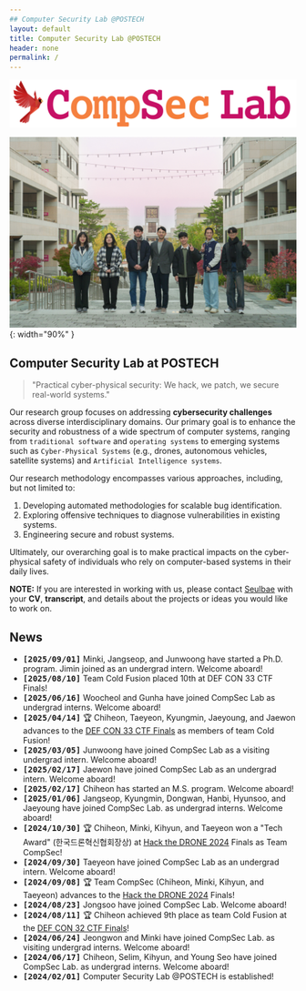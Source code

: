 ```yaml
---
## Computer Security Lab @POSTECH
layout: default
title: Computer Security Lab @POSTECH
header: none
permalink: /
---
```


![CompSec Logo](/assets/logo/compsec-main.png)

![Group Photo](/assets/gallery/20241121-01.jpg){: width="90%" }

## Computer Security Lab at POSTECH

> "Practical cyber-physical security:
> We hack, we patch, we secure real-world systems."

Our research group focuses on addressing **cybersecurity challenges**
across diverse interdisciplinary domains.
Our primary goal is to enhance the security and robustness
of a wide spectrum of computer systems,
ranging from `traditional software` and `operating systems`
to emerging systems such as
`Cyber-Physical Systems` (e.g., drones, autonomous vehicles, satellite systems)
and `Artificial Intelligence systems`.

Our research methodology encompasses various approaches,
including, but not limited to:
1. Developing automated methodologies for scalable bug identification.
2. Exploring offensive techniques to diagnose vulnerabilities in
existing systems.
3. Engineering secure and robust systems.

Ultimately, our overarching goal is to make practical impacts on
the cyber-physical safety of individuals who rely on computer-based systems
in their daily lives.

**NOTE:** If you are interested in working with us,
      please contact [Seulbae](mailto:seulbae@postech.ac.kr)
      with your **CV**, **transcript**, and details about the projects or ideas
      you would like to work on.

## News

- **<tt>[2025/09/01]</tt>** Minki, Jangseop, and Junwoong have started a Ph.D. program. Jimin joined as an undergrad intern. Welcome aboard!
- **<tt>[2025/08/10]</tt>** Team Cold Fusion placed 10th at DEF CON 33 CTF Finals!
- **<tt>[2025/06/16]</tt>** Woocheol and Gunha have joined CompSec Lab as undergrad interns. Welcome aboard!
- **<tt>[2025/04/14]</tt>** 🏆 Chiheon, Taeyeon, Kyungmin, Jaeyoung, and Jaewon advances to the <a href="https://defcon.org/html/defcon-33/dc-33-index.html">DEF CON 33 CTF Finals</a> as members of team Cold Fusion!
- **<tt>[2025/03/05]</tt>** Junwoong have joined CompSec Lab as a visiting undergrad intern. Welcome aboard!
- **<tt>[2025/02/17]</tt>** Jaewon have joined CompSec Lab as an undergrad intern. Welcome aboard!
- **<tt>[2025/02/17]</tt>** Chiheon has started an M.S. program. Welcome aboard!
- **<tt>[2025/01/06]</tt>** Jangseop, Kyungmin, Dongwan, Hanbi, Hyunsoo, and Jaeyoung have joined CompSec Lab. as undergrad interns. Welcome aboard!
- **<tt>[2024/10/30]</tt>** 🏆 Chiheon, Minki, Kihyun, and Taeyeon won a "Tech Award"
    (한국드론혁신협회장상) at <a href="http://www.hackthedrone.org/index.php">Hack the DRONE 2024</a> Finals as Team CompSec!
- **<tt>[2024/09/30]</tt>** Taeyeon have joined CompSec Lab as an undergrad intern. Welcome aboard!
- **<tt>[2024/09/08]</tt>** 🏆 Team CompSec (Chiheon, Minki, Kihyun, and Taeyeon)
    advances to the <a href="http://www.hackthedrone.org/index.php">Hack the DRONE 2024</a> Finals!
- **<tt>[2024/08/23]</tt>** Jongsoo have joined CompSec Lab. Welcome aboard!
- **<tt>[2024/08/11]</tt>** 🏆 Chiheon achieved 9th place as team Cold Fusion at the
    <a href="https://defcon.org/html/defcon-32/dc-32-index.html">DEF CON 32 CTF Finals</a>!
- **<tt>[2024/06/24]</tt>** Jeongwon and Minki have joined CompSec Lab. as visiting undergrad interns. Welcome aboard!
- **<tt>[2024/06/17]</tt>** Chiheon, Selim, Kihyun, and Young Seo have joined CompSec Lab. as undergrad interns. Welcome aboard!
- **<tt>[2024/02/01]</tt>** Computer Security Lab @POSTECH is established!

<!-- - [Installation]({{ '/docs/installation/' | relative_url }}) -->
<!-- - [Configuration]({{ '/docs/configuration/' | relative_url }}) -->
<!-- - [Markdown]({{ '/docs/markdown/' | relative_url }}) -->
